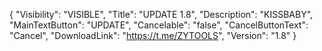 {
  "Visibility": "VISIBLE",
  "Title": "UPDATE 1.8",
  "Description": "KISSBABY",
  "MainTextButton": "UPDATE",
  "Cancelable": "false",
  "CancelButtonText": "Cancel",
  "DownloadLink": "https://t.me/ZYTOOLS",
  "Version": "1.8"
}
